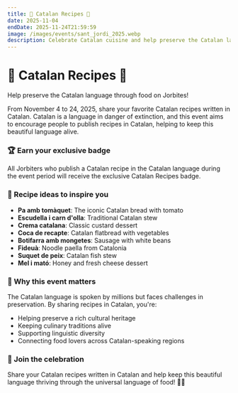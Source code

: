 ```yaml
---
title: 🏴 Catalan Recipes 🥘
date: 2025-11-04
endDate: 2025-11-24T21:59:59
image: /images/events/sant_jordi_2025.webp
description: Celebrate Catalan cuisine and help preserve the Catalan language
---
```


# 🏴 Catalan Recipes 🥘

Help preserve the Catalan language through food on Jorbites!

From November 4 to 24, 2025, share your favorite Catalan recipes written in Catalan. Catalan is a language in danger of extinction, and this event aims to encourage people to publish recipes in Catalan, helping to keep this beautiful language alive.

### 🏆 Earn your exclusive badge

All Jorbiters who publish a Catalan recipe in the Catalan language during the event period will receive the exclusive Catalan Recipes badge.

### 🥘 Recipe ideas to inspire you

- **Pa amb tomàquet**: The iconic Catalan bread with tomato
- **Escudella i carn d'olla**: Traditional Catalan stew
- **Crema catalana**: Classic custard dessert
- **Coca de recapte**: Catalan flatbread with vegetables
- **Botifarra amb mongetes**: Sausage with white beans
- **Fideuà**: Noodle paella from Catalonia
- **Suquet de peix**: Catalan fish stew
- **Mel i mató**: Honey and fresh cheese dessert

### 🌟 Why this event matters

The Catalan language is spoken by millions but faces challenges in preservation. By sharing recipes in Catalan, you're:
- Helping preserve a rich cultural heritage
- Keeping culinary traditions alive
- Supporting linguistic diversity
- Connecting food lovers across Catalan-speaking regions

### 🎯 Join the celebration

Share your Catalan recipes written in Catalan and help keep this beautiful language thriving through the universal language of food! 🏴✨
